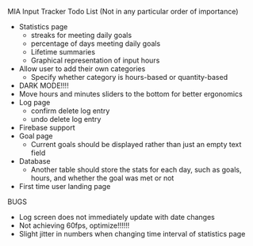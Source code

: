 MIA Input Tracker Todo List (Not in any particular order of importance)

- Statistics page
    - streaks for meeting daily goals
    - percentage of days meeting daily goals
    - Lifetime summaries
    - Graphical representation of input hours
 - Allow user to add their own categories
    - Specify whether category is hours-based or quantity-based
- DARK MODE!!!!
- Move hours and minutes sliders to the bottom for better ergonomics
- Log page
    - confirm delete log entry
    - undo delete log entry
- Firebase support
- Goal page
    - Current goals should be displayed rather than just an empty text field
- Database
    - Another table should store the stats for each day, such as
    goals, hours, and whether the goal was met or not
- First time user landing page
    
BUGS
- Log screen does not immediately update with date changes
- Not achieving 60fps, optimize!!!!!!
- Slight jitter in numbers when changing time interval of statistics page

